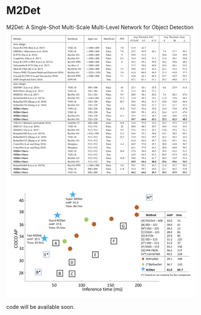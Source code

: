 # M2Det
M2Det: A Single-Shot Multi-Scale Multi-Level Network for Object Detection
![image](imgs/cmp.png)
![image](imgs/rank.png)

code will be available soon.

